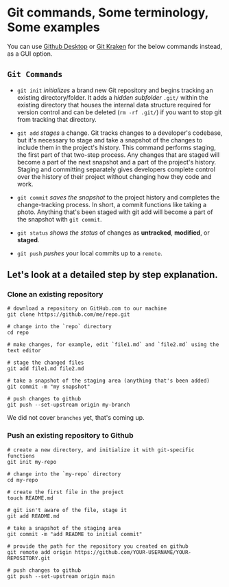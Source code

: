 # Git commands, Some terminology, Some examples

You can use [Github Desktop](https://desktop.github.com/) or [Git Kraken](https://www.gitkraken.com/) for the below commands instead, as a GUI option.

## `Git Commands`

- `git init` _initializes_ a brand new Git repository and begins tracking an existing directory/folder. It adds a _hidden subfolder_ `.git/` within the existing directory that houses the internal data structure required for version control and can be deleted (`rm -rf .git/`) if you want to stop git from tracking that directory.

- `git add` _stages_ a change. Git tracks changes to a developer's codebase, but it's necessary to stage and take a snapshot of the changes to include them in the project's history. This command performs staging, the first part of that two-step process. Any changes that are staged will become a part of the next snapshot and a part of the project's history. Staging and committing separately gives developers complete control over the history of their project without changing how they code and work.

- `git commit` _saves the snapshot_ to the project history and completes the change-tracking process. In short, a commit functions like taking a photo. Anything that's been staged with git add will become a part of the snapshot with `git commit`.

- `git status` _shows the status_ of changes as **untracked**, **modified**, or **staged**.

- `git push` _pushes_ your local commits up to a `remote`.

## Let's look at a detailed step by step explanation.

### Clone an existing repository

```
# download a repository on GitHub.com to our machine
git clone https://github.com/me/repo.git

# change into the `repo` directory
cd repo

# make changes, for example, edit `file1.md` and `file2.md` using the text editor

# stage the changed files
git add file1.md file2.md

# take a snapshot of the staging area (anything that's been added)
git commit -m "my snapshot"

# push changes to github
git push --set-upstream origin my-branch
```

We did not cover `branches` yet, that's coming up.

### Push an existing repository to Github

```
# create a new directory, and initialize it with git-specific functions
git init my-repo

# change into the `my-repo` directory
cd my-repo

# create the first file in the project
touch README.md

# git isn't aware of the file, stage it
git add README.md

# take a snapshot of the staging area
git commit -m "add README to initial commit"

# provide the path for the repository you created on github
git remote add origin https://github.com/YOUR-USERNAME/YOUR-REPOSITORY.git

# push changes to github
git push --set-upstream origin main
```
